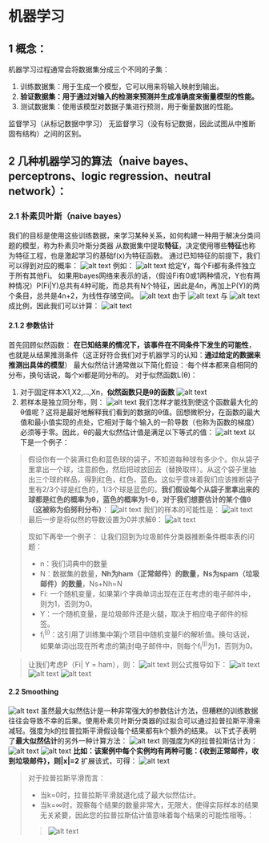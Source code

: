 # 机器学习
## 1 概念：
机器学习过程通常会将数据集分成三个不同的子集：
1. 训练数据集：用于生成一个模型，它可以用来将输入映射到输出。
2. **验证数据集：用于通过对输入的检测来预测并生成准确度来衡量模型的性能。**
3. 测试数据集：使用该模型对数据子集进行预测，用于衡量数据的性能。

监督学习（从标记数据中学习）
无监督学习（没有标记数据，因此试图从中推断固有结构）之间的区别。
## 2 几种机器学习的算法（naive bayes、perceptrons、logic regression、neutral network）：
### 2.1 朴素贝叶斯（naive bayes）
我们的目标是使用这些训练数据，来学习某种关系，如何构建一种用于解决分类问题的模型，称为朴素贝叶斯分类器
从数据集中提取**特征**，决定使用哪些**特征**也称为特征工程，也是激起学习的基础f(x)为特征函数。
通过已知特征的前提下，我们可以得到对应的概率：
![alt text](image-170.png)
例如：
![alt text](image-171.png)
给定Y，每个Fi都有条件独立于所有其他Fi。
如果用bayes网络来表示的话，（假设Fi有0或1两种情况，Y也有两种情况）P(Fi|Y)总共有4种可能，而总共有N个特征，因此是4n，再加上P(Y)的两个条目，总共是4n+2，为线性存储空间。
![alt text](image-172.png)
由于
![alt text](image-174.png)
与
![alt text](image-175.png)
成比例，因此我们可以计算：
![alt text](image-173.png)
#### 2.1.2 参数估计
首先回顾似然函数：
**在已知结果的情况下，该事件在不同条件下发生的可能性**，也就是从结果推测条件（这正好符合我们对于机器学习的认知：**通过给定的数据来推测出具体的模型**）
最大似然估计通常做以下简化假设：·每个样本都来自相同的分布，换句话说，每个xi都是同分布的。
对于似然函数L(θ)：
1. 对于固定样本X1,X2,...,Xn，**似然函数只是θ的函数**
   ![alt text](image-176.png)
2. 若样本是独立同分布，则：
   ![alt text](image-177.png)
我们怎样才能找到使这个函数最大化的θ值呢？这将是最好地解释我们看到的数据的θ值。回想微积分，在函数的最大值和最小值实现的点处，它相对于每个输入的一阶导数（也称为函数的梯度）必须等于零。因此，θ的最大似然估计值是满足以下等式的值：
![alt text](image-178.png)
 以下是一个例子：
 > 假设你有一个装满红色和蓝色球的袋子，不知道每种球有多少个。你从袋子里拿出一个球，注意颜色，然后把球放回去（替换取样）。从这个袋子里抽出三个球的样品，得到红色，红色，蓝色。这似乎意味着我们应该推断袋子里有2/3个球是红色的，1/3个球是蓝色的。**我们假设每个从袋子里拿出来的球都是红色的概率为θ，蓝色的概率为1-θ，对于我们想要估计的某个值θ（这被称为伯努利分布）**：
 ![alt text](image-179.png)
 我们的样本的可能性是：
 ![alt text](image-180.png)
 最后一步是将似然的导数设置为0并求解θ：
 ![alt text](image-181.png)

 > 现如下再举一个例子：
 让我们回到为垃圾邮件分类器推断条件概率表的问题：
 > - n：我们词典中的数量
 > - N：数据集的数量，**Nh为ham（正常邮件）的数量，Ns为spam（垃圾邮件）的数量**，Ns+Nh=N
 > - Fi: 一个随机变量，如果第i个字典单词出现在正在考虑的电子邮件中，则为1，否则为0。
 > - Y：一个随机变量，是垃圾邮件还是火腿，取决于相应电子邮件的标签。
 > - f<sub>i</sub><sup>(j)</sup>：这引用了训练集中第j个项目中随机变量Fi的解析值。换句话说，如果单词i出现在所考虑的第j封电子邮件中，则每个f<sub>i</sub><sup>(j)</sup>为1，否则为0。

> 让我们考虑P（Fi| Y = ham），则：
> ![alt text](image-182.png)
> 则公式推导如下：
> ![alt text](image-183.png)
> ![alt text](image-184.png)
> ![alt text](image-185.png)

#### 2.2 Smoothing
![alt text](image-190.png)
虽然最大似然估计是一种非常强大的参数估计方法，但糟糕的训练数据往往会导致不幸的后果。使用朴素贝叶斯分类器的过拟合可以通过拉普拉斯平滑来减轻。强度为k的拉普拉斯平滑假设每个结果都有k个额外的结果。
以下式子表明了**最大似然估计**的另外一种计算方法：
![alt text](image-186.png)
则强度为K的拉普拉斯估计为：
![alt text](image-187.png)
![alt text](image-189.png)
**比如：该案例中每个实例均有两种可能：{收到正常邮件，收到垃圾邮件}，则|x|=2**
扩展该式，可得：
![alt text](image-188.png)
> 对于拉普拉斯平滑而言：
> - 当k=0时，拉普拉斯平滑就退化成了最大似然估计。
> - 当k=∞时，观察每个结果的数量非常大，无限大，使得实际样本的结果无关紧要，因此您的拉普拉斯估计值意味着每个结果的可能性相等。：
> > ![alt text](image-191.png)